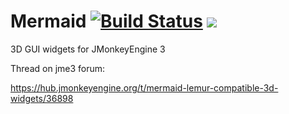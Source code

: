 # Mermaid [![Build Status](https://travis-ci.org/Pesegato/Mermaid.svg?branch=master)](https://travis-ci.org/Pesegato/Mermaid) [![](https://jitpack.io/v/Pesegato/Mermaid.svg)](https://jitpack.io/#Pesegato/Mermaid)
3D GUI widgets for JMonkeyEngine 3

Thread on jme3 forum:

https://hub.jmonkeyengine.org/t/mermaid-lemur-compatible-3d-widgets/36898

